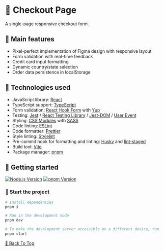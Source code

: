 # 🛒 Checkout Page

A single-page responsive checkout form.

## 🎨 Main features

- Pixel-perfect implementation of Figma design with responsive layout
- Form validation with real-time feedback
- Credit card input formatting
- Dynamic country/state selection
- Order data persistence in localStorage

## 🔧 Technologies used

- JavaScript library: [React](https://reactjs.org/)
- TypeScript support: [TypeScript](https://www.typescriptlang.org/)
- Form validation: [React Hook Form](https://react-hook-form.com/) with [Yup](https://github.com/jquense/yup)
- Testing: [Jest](https://jestjs.io/) / [React Testing Library](https://testing-library.com/docs/react-testing-library/intro/) / [Jest-DOM](https://testing-library.com/docs/ecosystem-jest-dom/) / [User Event](https://testing-library.com/docs/user-event/intro/)
- Styling: [CSS Modules](https://github.com/css-modules/css-modules/) with [SASS](https://sass-lang.com/)
- Code linting: [ESLint](https://eslint.org/)
- Code formatter: [Prettier](https://prettier.io/)
- Style linting: [Stylelint](https://stylelint.io/)
- Pre-commit hook for formatting and linting: [Husky](https://typicode.github.io/husky/) and [lint-staged](https://github.com/okonet/lint-staged/)
- Build tool: [Vite](https://vitejs.dev/)
- Package manager: [pnpm](https://pnpm.io/)

## 🚀 Getting started

[![Node.js Version](https://img.shields.io/badge/node-v20.11.1-339933?logo=nodedotjs)](https://nodejs.org/)
[![pnpm Version](https://img.shields.io/badge/pnpm-v8.15.8-F69220?logo=pnpm)](https://www.npmjs.com/package/pnpm/v/8.15.8)

### 🎈 Start the project

```bash
# Install dependencies
pnpm i

# Run in the development mode
pnpm dev

# To make the development server accessible on a different device, run
pnpm start

```

[🔼 Back To Top](#top)
